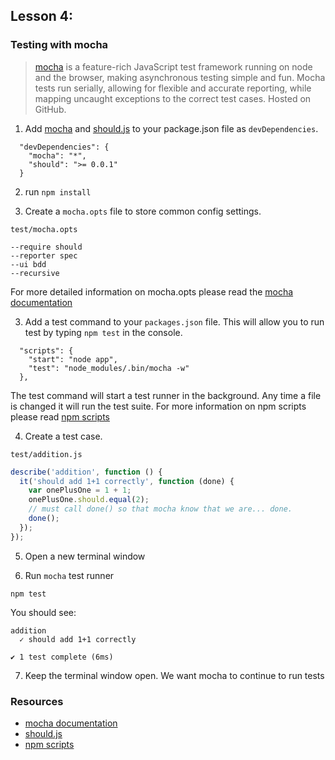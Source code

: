 ## Lesson 4:
### Testing with mocha

> [mocha](http://visionmedia.github.com/mocha/) is a feature-rich JavaScript test framework running on node and the browser, making asynchronous testing simple and fun. Mocha tests run serially, allowing for flexible and accurate reporting, while mapping uncaught exceptions to the correct test cases. Hosted on GitHub.

1. Add [mocha](http://visionmedia.github.com/mocha/) and [should.js](https://github.com/visionmedia/should.js/) to your package.json file as `devDependencies`.

  ```
    "devDependencies": {
      "mocha": "*",
      "should": ">= 0.0.1"
    }
  ```

2. run `npm install`

3. Create a `mocha.opts` file to store common config settings.
  
  `test/mocha.opts`

  ```
  --require should
  --reporter spec
  --ui bdd
  --recursive
  ```
  For more detailed information on mocha.opts please read the [mocha documentation](http://visionmedia.github.com/mocha/)

3. Add a test command to your `packages.json` file. This will allow you
   to run test by typing `npm test` in the console.

  ```
    "scripts": {
      "start": "node app",
      "test": "node_modules/.bin/mocha -w"
    },
  ```
  The test command will start a test runner in the background. Any time a file is changed it will run the test suite. 
  For more information on npm scripts please read [npm scripts](https://npmjs.org/doc/scripts.html)

4. Create a test case.
  
  `test/addition.js`

  ```javascript
  describe('addition', function () {
    it('should add 1+1 correctly', function (done) {
      var onePlusOne = 1 + 1;
      onePlusOne.should.equal(2);
      // must call done() so that mocha know that we are... done.
      done();
    });
  });
  ```

5. Open a new terminal window

6. Run `mocha` test runner

  ```
  npm test
  ```

  You should see:

  ```
  addition
    ✓ should add 1+1 correctly 

  ✔ 1 test complete (6ms)
  ```

7. Keep the terminal window open. We want mocha to continue to run tests

### Resources

- [mocha documentation](http://visionmedia.github.com/mocha/)
- [should.js](https://github.com/visionmedia/should.js/)
- [npm scripts](https://npmjs.org/doc/scripts.html)
